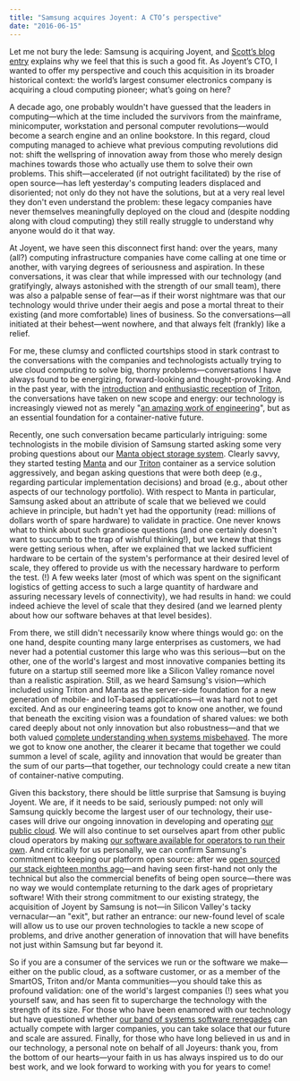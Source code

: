 ```yaml
---
title: "Samsung acquires Joyent: A CTO’s perspective"
date: "2016-06-15"
---
```


Let me not bury the lede: Samsung is acquiring Joyent, and [Scott’s blog entry](https://www.tritondatacenter.com/blog/samsung-acquires-joyent) explains why we feel that this is such a good fit. As Joyent’s CTO, I wanted to offer my perspective and couch this acquisition in its broader historical context: the world’s largest consumer electronics company is acquiring a cloud computing pioneer; what’s going on here?

A decade ago, one probably wouldn't have guessed that the leaders in computing—which at the time included the survivors from the mainframe, minicomputer, workstation and personal computer revolutions—would become a search engine and an online bookstore. In this regard, cloud computing managed to achieve what previous computing revolutions did not: shift the wellspring of innovation away from those who merely design machines towards those who actually use them to solve their own problems. This shift—accelerated (if not outright facilitated) by the rise of open source—has left yesterday's computing leaders displaced and disoriented; not only do they not have the solutions, but at a very real level they don't even understand the problem: these legacy companies have never themselves meaningfully deployed on the cloud and (despite nodding along with cloud computing) they still really struggle to understand why anyone would do it that way.

At Joyent, we have seen this disconnect first hand: over the years, many (all?) computing infrastructure companies have come calling at one time or another, with varying degrees of seriousness and aspiration. In these conversations, it was clear that while impressed with our technology (and gratifyingly, always astonished with the strength of our small team), there was also a palpable sense of fear—as if their worst nightmare was that our technology would thrive under their aegis and pose a mortal threat to their existing (and more comfortable) lines of business. So the conversations—all initiated at their behest—went nowhere, and that always felt (frankly) like a relief.

For me, these clumsy and conflicted courtships stood in stark contrast to the conversations with the companies and technologists actually trying to use cloud computing to solve big, thorny problems—conversations I have always found to be energizing, forward-looking and thought-provoking. And in the past year, with the [introduction](https://www.tritondatacenter.com/blog/triton-docker-and-the-best-of-all-worlds) and [enthusiastic reception](http://www.infoworld.com/article/3023050/open-source-tools/infoworlds-2016-technology-of-the-year-award-winners.html#slide5) of [Triton](https://www.tritondatacenter.com/triton), the conversations have taken on new scope and energy: our technology is increasingly viewed not as merely "[an amazing work of engineering](https://twitter.com/joyent/status/724262412409430016)", but as an essential foundation for a container-native future.

Recently, one such conversation became particularly intriguing: some technologists in the mobile division of Samsung started asking some very probing questions about our [Manta object storage system](https://www.tritondatacenter.com/manta). Clearly savvy, they started testing [Manta](https://www.tritondatacenter.com/manta) and our [Triton](https://www.tritondatacenter.com/triton) container as a service solution aggressively, and began asking questions that were both deep (e.g., regarding particular implementation decisions) and broad (e.g., about other aspects of our technology portfolio). With respect to Manta in particular, Samsung asked about an attribute of scale that we believed we could achieve in principle, but hadn't yet had the opportunity (read: millions of dollars worth of spare hardware) to validate in practice. One never knows what to think about such grandiose questions (and one certainly doesn't want to succumb to the trap of wishful thinking\!), but we knew that things were getting serious when, after we explained that we lacked sufficient hardware to be certain of the system's performance at their desired level of scale, they offered to provide us with the necessary hardware to perform the test. (\!) A few weeks later (most of which was spent on the significant logistics of getting access to such a large quantity of hardware and assuring necessary levels of connectivity), we had results in hand: we could indeed achieve the level of scale that they desired (and we learned plenty about how our software behaves at that level besides).

From there, we still didn't necessarily know where things would go: on the one hand, despite counting many large enterprises as customers, we had never had a potential customer this large who was this serious—but on the other, one of the world's largest and most innovative companies betting its future on a startup still seemed more like a Silicon Valley romance novel than a realistic aspiration. Still, as we heard Samsung's vision—which included using Triton and Manta as the server-side foundation for a new generation of mobile- and IoT-based applications—it was hard not to get excited. And as our engineering teams got to know one another, we found that beneath the exciting vision was a foundation of shared values: we both cared deeply about not only innovation but also robustness—and that we both valued [complete understanding when systems misbehaved](http://www.slideshare.net/bcantrill/debugging-docker-containers-in-production). The more we got to know one another, the clearer it became that together we could summon a level of scale, agility and innovation that would be greater than the sum of our parts—that together, our technology could create a new titan of container-native computing.

Given this backstory, there should be little surprise that Samsung is buying Joyent. We are, if it needs to be said, seriously pumped: not only will Samsung quickly become the largest user of our technology, their use-cases will drive our ongoing innovation in developing and operating [our public cloud](https://www.tritondatacenter.com/triton). We will also continue to set ourselves apart from other public cloud operators by making [our software available for operators to run their own](https://www.tritondatacenter.com/triton). And critically for us personally, we can confirm Samsung's commitment to keeping our platform open source: after we [open sourced our stack eighteen months ago](https://www.tritondatacenter.com/blog/sdc-and-manta-are-now-open-source)—and having seen first-hand not only the technical but also the commercial benefits of being open source—there was no way we would contemplate returning to the dark ages of proprietary software\! With their strong commitment to our existing strategy, the acquisition of Joyent by Samsung is not—in Silicon Valley's tacky vernacular—an "exit", but rather an entrance: our new-found level of scale will allow us to use our proven technologies to tackle a new scope of problems, and drive another generation of innovation that will have benefits not just within Samsung but far beyond it.

So if you are a consumer of the services we run or the software we make—either on the public cloud, as a software customer, or as a member of the SmartOS, Triton and/or Manta communities—you should take this as profound validation: one of the world's largest companies (\!) sees what you yourself saw, and has seen fit to supercharge the technology with the strength of its size. For those who have been enamored with our technology but have questioned whether [our band of systems software renegades](https://twitter.com/bcantrill/status/637054599799574528) can actually compete with larger companies, you can take solace that our future and scale are assured. Finally, for those who have long believed in us and in our technology, a personal note on behalf of all Joyeurs: thank you, from the bottom of our hearts—your faith in us has always inspired us to do our best work, and we look forward to working with you for years to come\!

